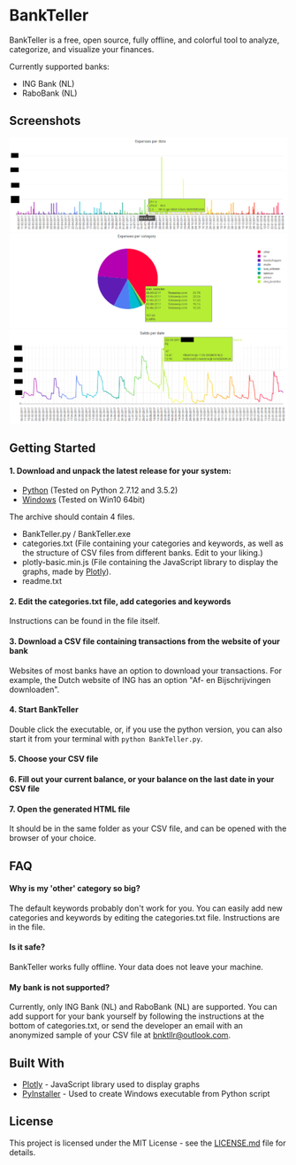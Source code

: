 
# BankTeller

BankTeller is a free, open source, fully offline, and colorful tool to analyze, categorize, and visualize your finances.

Currently supported banks:
* ING Bank (NL)
* RaboBank (NL)

## Screenshots

![Bar Chart](/screenshots/screenshot_bar.png)
![Pie Chart](/screenshots/screenshot_pie.png)
![Line Chart](/screenshots/screenshot_line.png)


## Getting Started

#### 1. Download and unpack the latest release for your system:
* [Python](distributables/bankteller-python.tar.gz) (Tested on Python 2.7.12 and 3.5.2)
* [Windows](disributables/bankteller-windows.zip) (Tested on Win10 64bit)

The archive should contain 4 files.
* BankTeller.py / BankTeller.exe
* categories.txt (File containing your categories and keywords, as well as the structure of CSV files from different banks. Edit to your liking.)
* plotly-basic.min.js (File containing the JavaScript library to display the graphs, made by [Plotly](https://github.com/plotly)).
* readme.txt

#### 2. Edit the categories.txt file, add categories and keywords
Instructions can be found in the file itself.

#### 3. Download a CSV file containing transactions from the website of your bank
Websites of most banks have an option to download your transactions. For example, the Dutch website of ING has an option "Af- en Bijschrijvingen downloaden".

#### 4. Start BankTeller
Double click the executable, or, if you use the python version, you can also start it from your terminal with `python BankTeller.py`.

#### 5. Choose your CSV file

#### 6. Fill out your current balance, or your balance on the last date in your CSV file

#### 7. Open the generated HTML file
It should be in the same folder as your CSV file, and can be opened with the browser of your choice.

## FAQ

#### Why is my 'other' category so big?
The default keywords probably don't work for you. You can easily add new categories and keywords by editing the categories.txt file. Instructions are in the file.

#### Is it safe?
BankTeller works fully offline. Your data does not leave your machine.

#### My bank is not supported?
Currently, only ING Bank (NL) and RaboBank (NL) are supported.
You can add support for your bank yourself by following the instructions at the bottom of categories.txt, or send the developer an email with an anonymized sample of your CSV file at [bnktllr@outlook.com](mailto:bnktllr@outlook.com).

## Built With

* [Plotly](https://github.com/plotly) - JavaScript library used to display graphs
* [PyInstaller](https://www.pyinstaller.org/) - Used to create Windows executable from Python script

## License

This project is licensed under the MIT License - see the [LICENSE.md](LICENSE.md) file for details.
